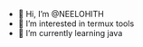 - 👋 Hi, I’m @NEELOHITH
- 👀 I’m interested in termux tools 
- 🌱 I’m currently learning java

<!---
NEELOHITH/NEELOHITH is a ✨ special ✨ repository because its `README.md` (this file) appears on your GitHub profile.
You can click the Preview link to take a look at your changes.
--->

